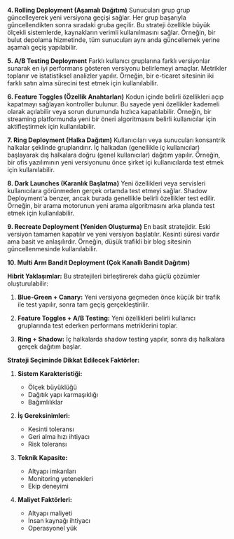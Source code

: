 
**4. Rolling Deployment (Aşamalı Dağıtım)**
Sunucuları grup grup güncelleyerek yeni versiyona geçişi sağlar. Her grup başarıyla güncellendikten sonra sıradaki gruba geçilir. Bu strateji özellikle büyük ölçekli sistemlerde, kaynakların verimli kullanılmasını sağlar. Örneğin, bir bulut depolama hizmetinde, tüm sunucuları aynı anda güncellemek yerine aşamalı geçiş yapılabilir.


**5. A/B Testing Deployment**
Farklı kullanıcı gruplarına farklı versiyonlar sunarak en iyi performans gösteren versiyonu belirlemeyi amaçlar. Metrikler toplanır ve istatistiksel analizler yapılır. Örneğin, bir e-ticaret sitesinin iki farklı satın alma sürecini test etmek için kullanılabilir.

**6. Feature Toggles (Özellik Anahtarları)**
Kodun içinde belirli özellikleri açıp kapatmayı sağlayan kontroller bulunur. Bu sayede yeni özellikler kademeli olarak açılabilir veya sorun durumunda hızlıca kapatılabilir. Örneğin, bir streaming platformunda yeni bir öneri algoritmasını belirli kullanıcılar için aktifleştirmek için kullanılabilir.

**7. Ring Deployment (Halka Dağıtım)**
Kullanıcıları veya sunucuları konsantrik halkalar şeklinde gruplandırır. İç halkadan (genellikle iç kullanıcılar) başlayarak dış halkalara doğru (genel kullanıcılar) dağıtım yapılır. Örneğin, bir ofis yazılımının yeni versiyonunu önce şirket içi kullanıcılarda test etmek için kullanılabilir.

**8. Dark Launches (Karanlık Başlatma)**
Yeni özellikleri veya servisleri kullanıcılara görünmeden gerçek ortamda test etmeyi sağlar. Shadow Deployment'a benzer, ancak burada genellikle belirli özellikler test edilir. Örneğin, bir arama motorunun yeni arama algoritmasını arka planda test etmek için kullanılabilir.

**9. Recreate Deployment (Yeniden Oluşturma)**
En basit stratejidir. Eski versiyon tamamen kapatılır ve yeni versiyon başlatılır. Kesinti süresi vardır ama basit ve anlaşılırdır. Örneğin, düşük trafikli bir blog sitesinin güncellenmesinde kullanılabilir.

**10. Multi Arm Bandit Deployment (Çok Kanallı Bandit Dağıtım)**

**Hibrit Yaklaşımlar:**
Bu stratejileri birleştirerek daha güçlü çözümler oluşturulabilir:

1. **Blue-Green + Canary:**
   Yeni versiyona geçmeden önce küçük bir trafik ile test yapılır, sonra tam geçiş gerçekleştirilir.

2. **Feature Toggles + A/B Testing:**
   Yeni özellikleri belirli kullanıcı gruplarında test ederken performans metriklerini toplar.

3. **Ring + Shadow:**
   İç halkalarda shadow testing yapılır, sonra dış halkalara gerçek dağıtım başlar.

**Strateji Seçiminde Dikkat Edilecek Faktörler:**

1. **Sistem Karakteristiği:**
   - Ölçek büyüklüğü
   - Dağıtık yapı karmaşıklığı
   - Bağımlılıklar

2. **İş Gereksinimleri:**
   - Kesinti toleransı
   - Geri alma hızı ihtiyacı
   - Risk toleransı

3. **Teknik Kapasite:**
   - Altyapı imkanları
   - Monitoring yetenekleri
   - Ekip deneyimi

4. **Maliyet Faktörleri:**
   - Altyapı maliyeti
   - İnsan kaynağı ihtiyacı
   - Operasyonel yük
